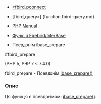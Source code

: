 - [«fbird_pconnect](function.fbird-pconnect.md)
- [fbird_query»] (function.fbird-query.md)

- [PHP Manual](index.md)
- [Функції Firebird/InterBase](ref.ibase.md)
- Псевдонім ibase_prepare

#fbird_prepare

(PHP 5, PHP 7 \< 7.4.0)

fbird_prepare - Псевдонім [ibase_prepare()](function.ibase-prepare.md)

### Опис

Ця функція є псевдонімом:
[ibase_prepare()](function.ibase-prepare.md).
